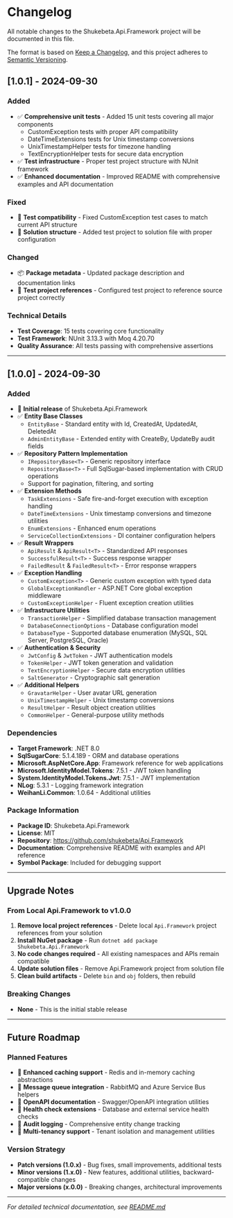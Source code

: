 # Changelog

All notable changes to the Shukebeta.Api.Framework project will be documented in this file.

The format is based on [Keep a Changelog](https://keepachangelog.com/en/1.0.0/),
and this project adheres to [Semantic Versioning](https://semver.org/spec/v2.0.0.html).

## [1.0.1] - 2024-09-30

### Added
- ✅ **Comprehensive unit tests** - Added 15 unit tests covering all major components
  - CustomException tests with proper API compatibility
  - DateTimeExtensions tests for Unix timestamp conversions
  - UnixTimestampHelper tests for timezone handling
  - TextEncryptionHelper tests for secure data encryption
- ✅ **Test infrastructure** - Proper test project structure with NUnit framework
- ✅ **Enhanced documentation** - Improved README with comprehensive examples and API documentation

### Fixed
- 🐛 **Test compatibility** - Fixed CustomException test cases to match current API structure
- 🐛 **Solution structure** - Added test project to solution file with proper configuration

### Changed
- 📦 **Package metadata** - Updated package description and documentation links
- 🔧 **Test project references** - Configured test project to reference source project correctly

### Technical Details
- **Test Coverage**: 15 tests covering core functionality
- **Test Framework**: NUnit 3.13.3 with Moq 4.20.70
- **Quality Assurance**: All tests passing with comprehensive assertions

---

## [1.0.0] - 2024-09-30

### Added
- 🎉 **Initial release** of Shukebeta.Api.Framework
- ✅ **Entity Base Classes**
  - `EntityBase` - Standard entity with Id, CreatedAt, UpdatedAt, DeletedAt
  - `AdminEntityBase` - Extended entity with CreateBy, UpdateBy audit fields
- ✅ **Repository Pattern Implementation**
  - `IRepositoryBase<T>` - Generic repository interface
  - `RepositoryBase<T>` - Full SqlSugar-based implementation with CRUD operations
  - Support for pagination, filtering, and sorting
- ✅ **Extension Methods**
  - `TaskExtensions` - Safe fire-and-forget execution with exception handling
  - `DateTimeExtensions` - Unix timestamp conversions and timezone utilities
  - `EnumExtensions` - Enhanced enum operations
  - `ServiceCollectionExtensions` - DI container configuration helpers
- ✅ **Result Wrappers**
  - `ApiResult` & `ApiResult<T>` - Standardized API responses
  - `SuccessfulResult<T>` - Success response wrapper
  - `FailedResult` & `FailedResult<T>` - Error response wrappers
- ✅ **Exception Handling**
  - `CustomException<T>` - Generic custom exception with typed data
  - `GlobalExceptionHandler` - ASP.NET Core global exception middleware
  - `CustomExceptionHelper` - Fluent exception creation utilities
- ✅ **Infrastructure Utilities**
  - `TransactionHelper` - Simplified database transaction management
  - `DatabaseConnectionOptions` - Database configuration model
  - `DatabaseType` - Supported database enumeration (MySQL, SQL Server, PostgreSQL, Oracle)
- ✅ **Authentication & Security**
  - `JwtConfig` & `JwtToken` - JWT authentication models
  - `TokenHelper` - JWT token generation and validation
  - `TextEncryptionHelper` - Secure data encryption utilities
  - `SaltGenerator` - Cryptographic salt generation
- ✅ **Additional Helpers**
  - `GravatarHelper` - User avatar URL generation
  - `UnixTimestampHelper` - Unix timestamp conversions
  - `ResultHelper` - Result object creation utilities
  - `CommonHelper` - General-purpose utility methods

### Dependencies
- **Target Framework**: .NET 8.0
- **SqlSugarCore**: 5.1.4.189 - ORM and database operations
- **Microsoft.AspNetCore.App**: Framework reference for web applications
- **Microsoft.IdentityModel.Tokens**: 7.5.1 - JWT token handling
- **System.IdentityModel.Tokens.Jwt**: 7.5.1 - JWT implementation
- **NLog**: 5.3.1 - Logging framework integration
- **WeihanLi.Common**: 1.0.64 - Additional utilities

### Package Information
- **Package ID**: Shukebeta.Api.Framework
- **License**: MIT
- **Repository**: https://github.com/shukebeta/Api.Framework
- **Documentation**: Comprehensive README with examples and API reference
- **Symbol Package**: Included for debugging support

---

## Upgrade Notes

### From Local Api.Framework to v1.0.0
1. **Remove local project references** - Delete local `Api.Framework` project references from your solution
2. **Install NuGet package** - Run `dotnet add package Shukebeta.Api.Framework`
3. **No code changes required** - All existing namespaces and APIs remain compatible
4. **Update solution files** - Remove Api.Framework project from solution file
5. **Clean build artifacts** - Delete `bin` and `obj` folders, then rebuild

### Breaking Changes
- **None** - This is the initial stable release

---

## Future Roadmap

### Planned Features
- 🔮 **Enhanced caching support** - Redis and in-memory caching abstractions
- 🔮 **Message queue integration** - RabbitMQ and Azure Service Bus helpers
- 🔮 **OpenAPI documentation** - Swagger/OpenAPI integration utilities
- 🔮 **Health check extensions** - Database and external service health checks
- 🔮 **Audit logging** - Comprehensive entity change tracking
- 🔮 **Multi-tenancy support** - Tenant isolation and management utilities

### Version Strategy
- **Patch versions (1.0.x)** - Bug fixes, small improvements, additional tests
- **Minor versions (1.x.0)** - New features, additional utilities, backward-compatible changes
- **Major versions (x.0.0)** - Breaking changes, architectural improvements

---

*For detailed technical documentation, see [README.md](README.md)*